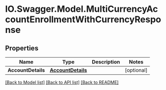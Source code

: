 # IO.Swagger.Model.MultiCurrencyAccountEnrollmentWithCurrencyResponse
## Properties

Name | Type | Description | Notes
------------ | ------------- | ------------- | -------------
**AccountDetails** | [**AccountDetails**](AccountDetails.md) |  | [optional] 

[[Back to Model list]](../README.md#documentation-for-models) [[Back to API list]](../README.md#documentation-for-api-endpoints) [[Back to README]](../README.md)

